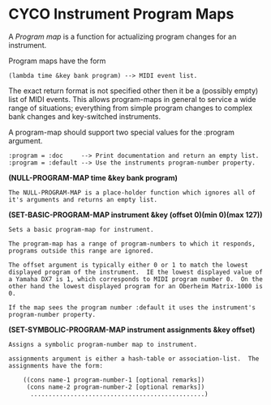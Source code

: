 # CYCO Instrument Program Maps

A *Program map* is a function for actualizing program changes for an instrument. <br>


Program maps have the form 

    (lambda time &key bank program) --> MIDI event list.
	
The exact return format is not specified other then it be a (possibly empty)
list of MIDI events.  This allows program-maps in general to service a wide
range of situations; everything from simple program changes to complex bank
changes and key-switched instruments.  <br>

A program-map should support two special values for the :program argument.

    :program = :doc     --> Print documentation and return an empty list.
	:program = :default --> Use the instruments program-number property.
	

**(NULL-PROGRAM-MAP time &key bank program)**

    The NULL-PROGRAM-MAP is a place-holder function which ignores all of
	it's arguments and returns an empty list.
	

**(SET-BASIC-PROGRAM-MAP instrument &key (offset 0)(min 0)(max 127))**

    Sets a basic program-map for instrument.
	
	The program-map has a range of program-numbers to which it responds,
	programs outside this range are ignored. 
	
	The offset argument is typically either 0 or 1 to match the lowest
	displayed program of the instrument.  IE the lowest displayed value of
	a Yamaha DX7 is 1, which corresponds to MIDI program number 0.  On the
	other hand the lowest displayed program for an Oberheim Matrix-1000 is 0.
	
	If the map sees the program number :default it uses the instrument's
	program-number property. 
	
**(SET-SYMBOLIC-PROGRAM-MAP instrument assignments &key offset)**

    Assigns a symbolic program-number map to instrument.
	
	assignments argument is either a hash-table or association-list.  The
	assignments have the form:
	
	    ((cons name-1 program-number-1 [optional remarks])
		 (cons name-2 program-number-2 [optional remarks])
		  ................................................)
